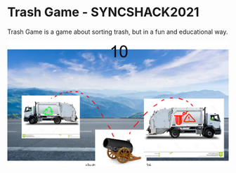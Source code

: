 # Trash Game - SYNCSHACK2021

Trash Game is a game about sorting trash, but in a fun and educational way.

![initial prototype of Trash Game](plan/gameplay-sketch.jpg "Prototype")